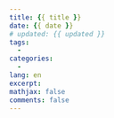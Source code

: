 ```yaml
---
title: {{ title }}
date: {{ date }}
# updated: {{ updated }}
tags:
  -
categories:
  -
lang: en
excerpt:
mathjax: false
comments: false
---
```

